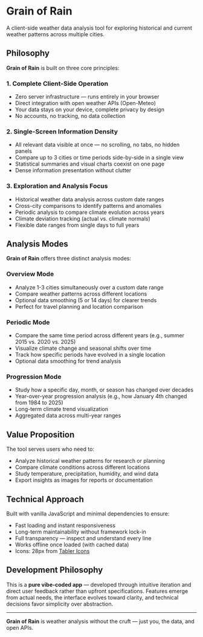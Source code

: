 # Grain of Rain

A client-side weather data analysis tool for exploring historical and current weather patterns across multiple cities.

## Philosophy

**Grain of Rain** is built on three core principles:

### 1. Complete Client-Side Operation
- Zero server infrastructure — runs entirely in your browser
- Direct integration with open weather APIs (Open-Meteo)
- Your data stays on your device, complete privacy by design
- No accounts, no tracking, no data collection

### 2. Single-Screen Information Density
- All relevant data visible at once — no scrolling, no tabs, no hidden panels
- Compare up to 3 cities or time periods side-by-side in a single view
- Statistical summaries and visual charts coexist on one page
- Dense information presentation without clutter

### 3. Exploration and Analysis Focus
- Historical weather data analysis across custom date ranges
- Cross-city comparisons to identify patterns and anomalies
- Periodic analysis to compare climate evolution across years
- Climate deviation tracking (actual vs. climate normals)
- Flexible date ranges from single days to full years

## Analysis Modes

**Grain of Rain** offers three distinct analysis modes:

### Overview Mode
- Analyze 1-3 cities simultaneously over a custom date range
- Compare weather patterns across different locations
- Optional data smoothing (5 or 14 days) for clearer trends
- Perfect for travel planning and location comparison

### Periodic Mode
- Compare the same time period across different years (e.g., summer 2015 vs. 2020 vs. 2025)
- Visualize climate change and seasonal shifts over time
- Track how specific periods have evolved in a single location
- Optional data smoothing for trend analysis

### Progression Mode
- Study how a specific day, month, or season has changed over decades
- Year-over-year progression analysis (e.g., how January 4th changed from 1984 to 2025)
- Long-term climate trend visualization
- Aggregated data across multi-year ranges

## Value Proposition

The tool serves users who need to:
- Analyze historical weather patterns for research or planning
- Compare climate conditions across different locations
- Study temperature, precipitation, humidity, and wind data
- Export insights as images for reports or documentation

## Technical Approach

Built with vanilla JavaScript and minimal dependencies to ensure:
- Fast loading and instant responsiveness
- Long-term maintainability without framework lock-in
- Full transparency — inspect and understand every line
- Works offline once loaded (with cached data)
- Icons: 28px from [Tabler Icons](https://tabler.io/icons)

## Development Philosophy

This is a **pure vibe-coded app** — developed through intuitive iteration and direct user feedback rather than upfront specifications. Features emerge from actual needs, the interface evolves toward clarity, and technical decisions favor simplicity over abstraction.

---

**Grain of Rain** is weather analysis without the cruft — just you, the data, and open APIs.

